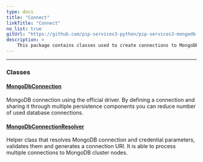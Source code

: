 ```yaml
---
type: docs
title: "Connect"
linkTitle: "Connect"
no_list: true
gitUrl: "https://github.com/pip-services3-python/pip-services3-mongodb-python"
description: >
    This package contains classes used to create connections to MongoDBs.
---
```

---

<div class="module-body"> 

### Classes

#### [MongoDbConnection](mongodb_connection)
MongoDB connection using the official driver.
By defining a connection and sharing it through multiple persistence components
you can reduce number of used database connections.


#### [MongoDbConnectionResolver](mongodb_connection_resolver)
Helper class that resolves MongoDB connection and credential parameters,
validates them and generates a connection URI.
It is able to process multiple connections to MongoDB cluster nodes.

<br>

</div>
